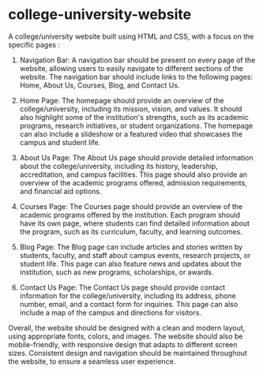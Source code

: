 # college-university-website
A college/university website built using HTML and CSS, with a focus on the specific pages :

1. Navigation Bar: A navigation bar should be present on every page of the website, allowing users to easily navigate to different sections of the website. The navigation bar should include links to the following pages: Home, About Us, Courses, Blog, and Contact Us.

2. Home Page: The homepage should provide an overview of the college/university, including its mission, vision, and values. It should also highlight some of the institution's strengths, such as its academic programs, research initiatives, or student organizations. The homepage can also include a slideshow or a featured video that showcases the campus and student life.

3. About Us Page: The About Us page should provide detailed information about the college/university, including its history, leadership, accreditation, and campus facilities. This page should also provide an overview of the academic programs offered, admission requirements, and financial aid options.

4. Courses Page: The Courses page should provide an overview of the academic programs offered by the institution. Each program should have its own page, where students can find detailed information about the program, such as its curriculum, faculty, and learning outcomes.

5. Blog Page: The Blog page can include articles and stories written by students, faculty, and staff about campus events, research projects, or student life. This page can also feature news and updates about the institution, such as new programs, scholarships, or awards.

6. Contact Us Page: The Contact Us page should provide contact information for the college/university, including its address, phone number, email, and a contact form for inquiries. This page can also include a map of the campus and directions for visitors.

Overall, the website should be designed with a clean and modern layout, using appropriate fonts, colors, and images. The website should also be mobile-friendly, with responsive design that adapts to different screen sizes. Consistent design and navigation should be maintained throughout the website, to ensure a seamless user experience.
